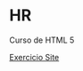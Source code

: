 # HR
 Curso de HTML 5

<a href= "https://nunes27.github.io/HR/Aula%2021/desafio10.html/android.html" target= blank>Exercicio Site </a>